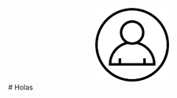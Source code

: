 <div align="center" width="auto">
    <img src="./Images/perfil.png" width="150" height="150"/>
</div>
 # Holas
